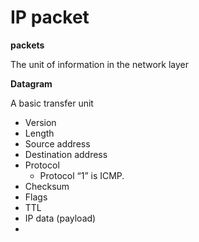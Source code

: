 # IP packet

**packets**

The unit of information in the network layer

**Datagram**

A basic transfer unit

- Version
- Length
- Source address
- Destination address
- Protocol
    - Protocol “1” is ICMP.
- Checksum
- Flags
- TTL
- IP data (payload)
- 